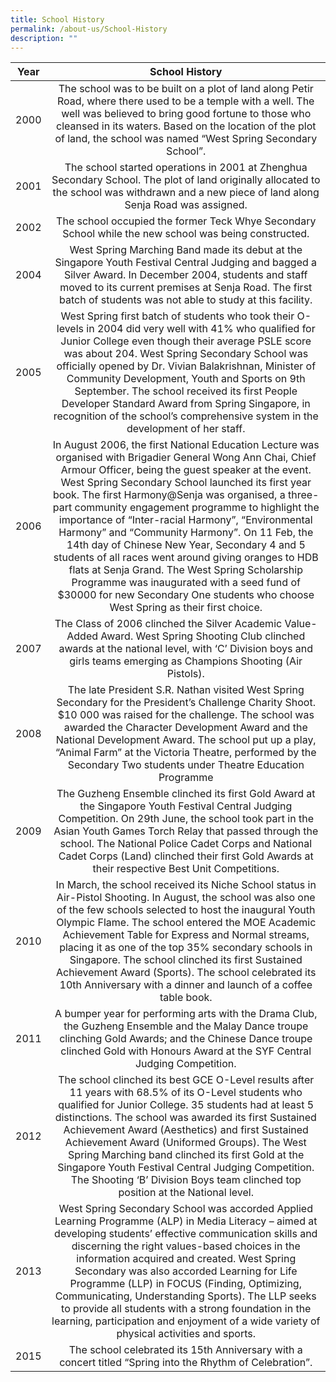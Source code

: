 ```yaml
---
title: School History
permalink: /about-us/School-History
description: ""
---
```

| Year 	| School History 	|
|:---:	|:---:	|
| 2000 	| The school was to be built on a plot of land along Petir Road, where there used to be a temple with a well. The well was believed to bring good fortune to those who cleansed in its waters. Based on the location of the plot of land, the school was named “West Spring Secondary School”. 	|
| 2001 	| The school started operations in 2001 at Zhenghua Secondary School. The plot of land originally allocated to the school was withdrawn and a new piece of land along Senja Road was assigned. 	|
| 2002 	| The school occupied the former Teck Whye Secondary School while the new school was being constructed. 	|
| 2004 	| West Spring Marching Band made its debut at the Singapore Youth Festival Central Judging and bagged a Silver Award. In December 2004, students and staff moved to its current premises at Senja Road. The first batch of students was not able to study at this facility. 	|
| 2005 	| West Spring first batch of students who took their O-levels in 2004 did very well with 41% who qualified for Junior College even though their average PSLE score was about 204. West Spring Secondary School was officially opened by Dr. Vivian Balakrishnan, Minister of Community Development, Youth and Sports on 9th September. The school received its first People Developer Standard Award from Spring Singapore, in recognition of the school’s comprehensive system in the development of her staff. 	|
| 2006 	| In August 2006, the first National Education Lecture was organised with Brigadier General Wong Ann Chai, Chief Armour Officer, being the guest speaker at the event. West Spring Secondary School launched its first year book. The first Harmony@Senja was organised, a three-part community engagement programme to highlight the importance of “Inter-racial Harmony”, “Environmental Harmony” and “Community Harmony”. On 11 Feb, the 14th day of Chinese New Year, Secondary 4 and 5 students of all races went around giving oranges to HDB flats at Senja Grand. The West Spring Scholarship Programme was inaugurated with a seed fund of $30000 for new Secondary One students who choose West Spring as their first choice. 	|
| 2007 	| The Class of 2006 clinched the Silver Academic Value-Added Award. West Spring Shooting Club clinched awards at the national level, with ‘C’ Division boys and girls teams emerging as Champions Shooting (Air Pistols). 	|
| 2008 	| The late President S.R. Nathan visited West Spring Secondary for the President’s Challenge Charity Shoot. $10 000 was raised for the challenge. The school was awarded the Character Development Award and the National Development Award. The school put up a play, “Animal Farm” at the Victoria Theatre, performed by the Secondary Two students under Theatre Education Programme 	|
| 2009 	| The Guzheng Ensemble clinched its first Gold Award at the Singapore Youth Festival Central Judging Competition. On 29th June, the school took part in the Asian Youth Games Torch Relay that passed through the school. The National Police Cadet Corps and National Cadet Corps (Land) clinched their first Gold Awards at their respective Best Unit Competitions. 	|
| 2010 	| In March, the school received its Niche School status in Air-Pistol Shooting. In August, the school was also one of the few schools selected to host the inaugural Youth Olympic Flame. The school entered the MOE Academic Achievement Table for Express and Normal streams, placing it as one of the top 35% secondary schools in Singapore. The school clinched its first Sustained Achievement Award (Sports). The school celebrated its 10th Anniversary with a dinner and launch of a coffee table book. 	|
| 2011 	| A bumper year for performing arts with the Drama Club, the Guzheng Ensemble and the Malay Dance troupe clinching Gold Awards; and the Chinese Dance troupe clinched Gold with Honours Award at the SYF Central Judging Competition. 	|
| 2012 	| The school clinched its best GCE O-Level results after 11 years with 68.5% of its O-Level students who qualified for Junior College. 35 students had at least 5 distinctions. The school was awarded its first Sustained Achievement Award (Aesthetics) and first Sustained Achievement Award (Uniformed Groups). The West Spring Marching band clinched its first Gold at the Singapore Youth Festival Central Judging Competition. The Shooting ‘B’ Division Boys team clinched top position at the National level. 	|
| 2013 	| West Spring Secondary School was accorded Applied Learning Programme (ALP) in Media Literacy – aimed at developing students’ effective communication skills and discerning the right values-based choices in the information acquired and created. West Spring Secondary was also accorded Learning for Life Programme (LLP) in FOCUS (Finding, Optimizing, Communicating, Understanding Sports). The LLP seeks to provide all students with a strong foundation in the learning, participation and enjoyment of a wide variety of physical activities and sports. 	|
| 2015 	| The school celebrated its 15th Anniversary with a concert titled “Spring into the Rhythm of Celebration”. 	|